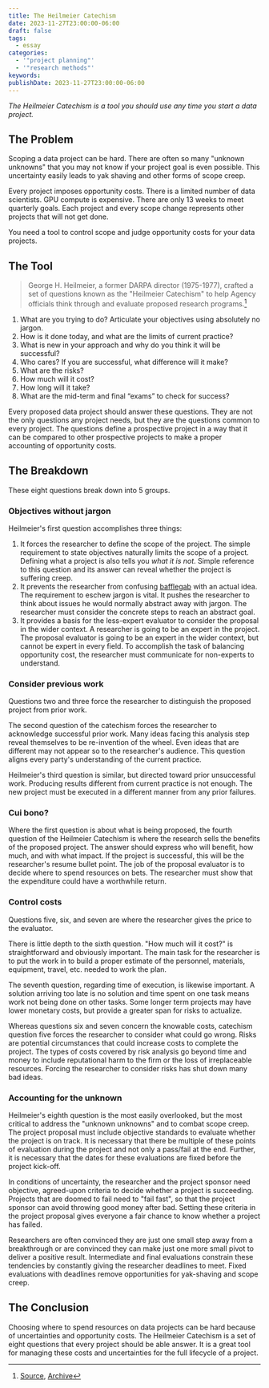 ```yaml
---
title: The Heilmeier Catechism
date: 2023-11-27T23:00:00-06:00
draft: false
tags:
  - essay
categories:
  - '"project planning"'
  - '"research methods"'
keywords: 
publishDate: 2023-11-27T23:00:00-06:00
---
```

*The Heilmeier Catechism is a tool you should use any time you start a data project.*

## The Problem

Scoping a data project can be hard. There are often so many "unknown unknowns" that you may not know if your project goal is even possible. This uncertainty easily leads to yak shaving and other forms of scope creep.

Every project imposes opportunity costs. There is a limited number of data scientists. GPU compute is expensive. There are only 13 weeks to meet quarterly goals. Each project and every scope change represents other projects that will not get done.

You need a tool to control scope and judge opportunity costs for your data projects.

## The Tool

> George H. Heilmeier, a former DARPA director (1975-1977), crafted a set of questions known as the "Heilmeier Catechism" to help Agency officials think through and evaluate proposed research programs.[^1]

1. What are you trying to do? Articulate your objectives using absolutely no jargon.
2. How is it done today, and what are the limits of current practice?
3. What is new in your approach and why do you think it will be successful?
4. Who cares? If you are successful, what difference will it make?
5. What are the risks?
6. How much will it cost?
7. How long will it take?
8. What are the mid-term and final “exams” to check for success?

Every proposed data project should answer these questions. They are not the only questions any project needs, but they are the questions common to every project. The questions define a prospective project in a way that it can be compared to other prospective projects to make a proper accounting of opportunity costs.

## The Breakdown

These eight questions break down into 5 groups.

### Objectives without jargon

Heilmeier's first question accomplishes three things:

1. It forces the researcher to define the scope of the project. The simple requirement to state objectives naturally limits the scope of a project. Defining what a project is also tells you *what it is not*. Simple reference to this question and its answer can reveal whether the project is suffering creep.
2. It prevents the researcher from confusing [bafflegab](https://en.wiktionary.org/wiki/bafflegab) with an actual idea. The requirement to eschew jargon is vital. It pushes the researcher to think about issues he would normally abstract away with jargon. The researcher must consider the concrete steps to reach an abstract goal.
3. It provides a basis for the less-expert evaluator to consider the proposal in the wider context. A researcher is going to be an expert in the project. The proposal evaluator is going to be an expert in the wider context, but cannot be expert in every field. To accomplish the task of balancing opportunity cost, the researcher must communicate for non-experts to understand.

### Consider previous work

Questions two and three force the researcher to distinguish the proposed project from prior work.

The second question of the catechism forces the researcher to acknowledge successful prior work. Many ideas facing this analysis step reveal themselves to be re-invention of the wheel. Even ideas that are different may not appear so to the researcher's audience. This question aligns every party's understanding of the current practice.

Heilmeier's third question is similar, but directed toward prior unsuccessful work. Producing results different from current practice is not enough. The new project must be executed in a different manner from any prior failures.

### Cui bono?

Where the first question is about what is being proposed, the fourth question of the Heilmeier Catechism is where the research sells the benefits of the proposed project. The answer should express who will benefit, how much, and with what impact. If the project is successful, this will be the researcher's resume bullet point. The job of the proposal evaluator is to decide where to spend resources on bets. The researcher must show that the expenditure could have a worthwhile return.

### Control costs

Questions five, six, and seven are where the researcher gives the price to the evaluator.

There is little depth to the sixth question. "How much will it cost?" is straightforward and obviously important. The main task for the researcher is to put the work in to build a proper estimate of the personnel, materials, equipment, travel, etc. needed to work the plan.

The seventh question, regarding time of execution, is likewise important. A solution arriving too late is no solution and time spent on one task means work not being done on other tasks. Some longer term projects may have lower monetary costs, but provide a greater span for risks to actualize.

Whereas questions six and seven concern the knowable costs, catechism question five forces the researcher to consider what could go wrong. Risks are potential circumstances that could increase costs to complete the project. The types of costs covered by risk analysis go beyond time and money to include reputational harm to the firm or the loss of irreplaceable resources. Forcing the researcher to consider risks has shut down many bad ideas.

### Accounting for the unknown

Heilmeier's eighth question is the most easily overlooked, but the most critical to address the "unknown unknowns" and to combat scope creep. The project proposal must include objective standards to evaluate whether the project is on track. It is necessary that there be multiple of these points of evaluation during the project and not only a pass/fail at the end. Further, it is necessary that the dates for these evaluations are fixed before the project kick-off.

In conditions of uncertainty, the researcher and the project sponsor need objective, agreed-upon criteria to decide whether a project is succeeding. Projects that are doomed to fail need to "fail fast", so that the project sponsor can avoid throwing good money after bad. Setting these criteria in the project proposal gives everyone a fair chance to know whether a project has failed. 

Researchers are often convinced they are just one small step away from a breakthrough or are convinced they can make just one more small pivot to deliver a positive result. Intermediate and final evaluations constrain these tendencies by constantly giving the researcher deadlines to meet. Fixed evaluations with deadlines remove opportunities for yak-shaving and scope creep.

## The Conclusion

Choosing where to spend resources on data projects can be hard because of uncertainties and opportunity costs. The Heilmeier Catechism is a set of eight questions that every project should be able answer. It is a  great tool for managing these costs and uncertainties for the full lifecycle of a project. 

[^1]: [Source](https://www.darpa.mil/work-with-us/heilmeier-catechism), [Archive](https://archive.is/Mv4jh)
